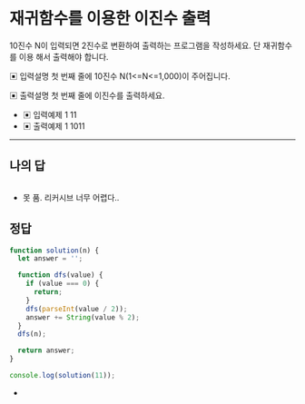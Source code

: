 # 재귀함수를 이용한 이진수 출력

10진수 N이 입력되면 2진수로 변환하여 출력하는 프로그램을 작성하세요. 단 재귀함수를 이용 해서 출력해야 합니다.

▣ 입력설명
 첫 번째 줄에 10진수 N(1<=N<=1,000)이 주어집니다.

▣ 출력설명
 첫 번째 줄에 이진수를 출력하세요.

- ▣  입력예제 1 11
- ▣  출력예제 1 1011

---

## 나의 답

```js

```

- 못 품. 리커시브 너무 어렵다..

## 정답

```js
function solution(n) {
  let answer = '';

  function dfs(value) {
    if (value === 0) {
      return;
    }
    dfs(parseInt(value / 2));
    answer += String(value % 2);
  }
  dfs(n);

  return answer;
}

console.log(solution(11));
```

- 

